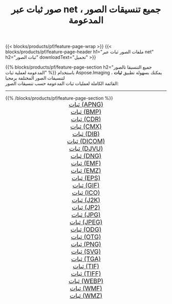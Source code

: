 ﻿---
title: صور ثبات عبر net ، جميع تنسيقات الصور المدعومة 
weight: 3920
url: /ar/net/dither 
lang: ar
langdirlevel: 2
locales: zh-hans,ja,it,ru,de,es,fr,nl,id,lt,pl,pt,vi,tr,ko,zh-hant,ar,hi,th,sv,cs,uk,he
description: باستخدام Aspose.Imaging يمكنك بسهولة ثبات الصور عبر net
---

{{< blocks/products/pf/feature-page-wrap >}}
{{< blocks/products/pf/feature-page-header h1="ملفات الصور ثبات عبر net" h2="ثبات الصور" downloadText="تحميل" >}}


{{% blocks/products/pf/feature-page-section  h2="جميع التنسيقا تالصور  المدعومة لعملية ثبات" %}}
باستخدام Aspose.Imaging ، يمكنك بسهولة تطبيق **ثبات** لتنسيقات الصور المختلفة برمجيا
<br/>
القائمة الكاملة لعمليات ثبات المدعومة حسب تنسيقات الصور:
<hr/>
{{% /blocks/products/pf/feature-page-section %}}
<div class="container-fluid productfamilypage bg-gray">
    <div class="convertypes bg-gray agp-content section">
        <div class="container">
		<div class="row other-converters" style="gap: 10px;font-size: 19px;text-align:center;">
		    <div class='col-md-2 other-converter remove-lp remove-rp'><a href="/imaging/ar/net/dither/apng" style="padding:15px;">ثبات (APNG)</a></div><div class='col-md-2 other-converter remove-lp remove-rp'><a href="/imaging/ar/net/dither/bmp" style="padding:15px;">ثبات (BMP)</a></div><div class='col-md-2 other-converter remove-lp remove-rp'><a href="/imaging/ar/net/dither/cdr" style="padding:15px;">ثبات (CDR)</a></div><div class='col-md-2 other-converter remove-lp remove-rp'><a href="/imaging/ar/net/dither/cmx" style="padding:15px;">ثبات (CMX)</a></div><div class='col-md-2 other-converter remove-lp remove-rp'><a href="/imaging/ar/net/dither/dib" style="padding:15px;">ثبات (DIB)</a></div><div class='col-md-2 other-converter remove-lp remove-rp'><a href="/imaging/ar/net/dither/dicom" style="padding:15px;">ثبات (DICOM)</a></div><div class='col-md-2 other-converter remove-lp remove-rp'><a href="/imaging/ar/net/dither/djvu" style="padding:15px;">ثبات (DJVU)</a></div><div class='col-md-2 other-converter remove-lp remove-rp'><a href="/imaging/ar/net/dither/dng" style="padding:15px;">ثبات (DNG)</a></div><div class='col-md-2 other-converter remove-lp remove-rp'><a href="/imaging/ar/net/dither/emf" style="padding:15px;">ثبات (EMF)</a></div><div class='col-md-2 other-converter remove-lp remove-rp'><a href="/imaging/ar/net/dither/emz" style="padding:15px;">ثبات (EMZ)</a></div><div class='col-md-2 other-converter remove-lp remove-rp'><a href="/imaging/ar/net/dither/eps" style="padding:15px;">ثبات (EPS)</a></div><div class='col-md-2 other-converter remove-lp remove-rp'><a href="/imaging/ar/net/dither/gif" style="padding:15px;">ثبات (GIF)</a></div><div class='col-md-2 other-converter remove-lp remove-rp'><a href="/imaging/ar/net/dither/ico" style="padding:15px;">ثبات (ICO)</a></div><div class='col-md-2 other-converter remove-lp remove-rp'><a href="/imaging/ar/net/dither/j2k" style="padding:15px;">ثبات (J2K)</a></div><div class='col-md-2 other-converter remove-lp remove-rp'><a href="/imaging/ar/net/dither/jp2" style="padding:15px;">ثبات (JP2)</a></div><div class='col-md-2 other-converter remove-lp remove-rp'><a href="/imaging/ar/net/dither/jpg" style="padding:15px;">ثبات (JPG)</a></div><div class='col-md-2 other-converter remove-lp remove-rp'><a href="/imaging/ar/net/dither/jpeg" style="padding:15px;">ثبات (JPEG)</a></div><div class='col-md-2 other-converter remove-lp remove-rp'><a href="/imaging/ar/net/dither/odg" style="padding:15px;">ثبات (ODG)</a></div><div class='col-md-2 other-converter remove-lp remove-rp'><a href="/imaging/ar/net/dither/otg" style="padding:15px;">ثبات (OTG)</a></div><div class='col-md-2 other-converter remove-lp remove-rp'><a href="/imaging/ar/net/dither/png" style="padding:15px;">ثبات (PNG)</a></div><div class='col-md-2 other-converter remove-lp remove-rp'><a href="/imaging/ar/net/dither/svg" style="padding:15px;">ثبات (SVG)</a></div><div class='col-md-2 other-converter remove-lp remove-rp'><a href="/imaging/ar/net/dither/tga" style="padding:15px;">ثبات (TGA)</a></div><div class='col-md-2 other-converter remove-lp remove-rp'><a href="/imaging/ar/net/dither/tif" style="padding:15px;">ثبات (TIF)</a></div><div class='col-md-2 other-converter remove-lp remove-rp'><a href="/imaging/ar/net/dither/tiff" style="padding:15px;">ثبات (TIFF)</a></div><div class='col-md-2 other-converter remove-lp remove-rp'><a href="/imaging/ar/net/dither/webp" style="padding:15px;">ثبات (WEBP)</a></div><div class='col-md-2 other-converter remove-lp remove-rp'><a href="/imaging/ar/net/dither/wmf" style="padding:15px;">ثبات (WMF)</a></div><div class='col-md-2 other-converter remove-lp remove-rp'><a href="/imaging/ar/net/dither/wmz" style="padding:15px;">ثبات (WMZ)</a></div>
                </div>
        </div>
    </div>
</div>
<br/>
